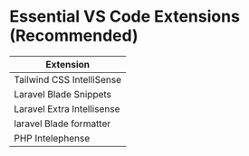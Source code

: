 # Essential VS Code Extensions (Recommended)
| Extension |
|-----------|
|Tailwind CSS IntelliSense|
|Laravel Blade Snippets|
|Laravel Extra Intellisense|
|laravel Blade formatter|
|PHP Intelephense|

<!--
Just type these extensions into vs code extensions section and they should come up.
-->